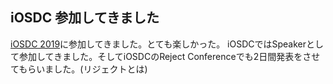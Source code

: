 ## iOSDC 参加してきました
[iOSDC 2019](https://iosdc.jp/2019/)に参加してきました。とても楽しかった。
iOSDCではSpeakerとして参加してきました。そしてiOSDCのReject Conferenceでも2日間発表をさせてもらいました。(リジェクトとは)


